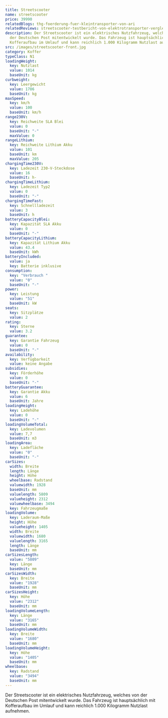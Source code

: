 ```yaml
---
title: Streetscooter
name: streetscooter
price: 39990
relatedBlogs: thg-foerderung-fuer-kleintransporter-von-ari
relatedReviews: streetscooter-testbericht-von-elektrotransporter-vergleich
description: Der Streetscooter ist ein elektrisches Nutzfahrzeug, welches von
  der Deutschen Post mitentwickelt wurde. Das Fahrzeug ist hauptsächlich mit
  Kofferaufbau im Umlauf und kann reichlich 1.000 Kilogramm Nutzlast aufnehmen.
src: /images/streetscooter-front.jpg
category: Koffer
typeClass: N1
loadingWeight:
  key: Nutzlast
  value: 1014
  baseUnit: kg
curbweight:
  key: Leergewicht
  value: 1786
  baseUnit: kg
maxSpeed:
  key: km/h
  value: 100
  baseUnit: km/h
range230V:
  key: Reichweite SLA Blei
  value: 0
  baseUnit: "-"
  maxValue: 0
rangeLithium:
  key: Reichweite Lithium Akku
  value: 101
  baseUnit: km
  maxValue: 205
chargingTime230V:
  key: Ladezeit 230-V-Steckdose
  value: 16
  baseUnit: h-
chargingTimeLithium:
  key: Ladezeit Typ2
  value: 0
  baseUnit: "-"
chargingTimeFast:
  key: Schnellladezeit
  value: 3
  baseUnit: h
batteryCapacityBlei:
  key: Kapazität SLA Akku
  value: 0
  baseUnit: "-"
batteryCapacityLithium:
  key: Kapazität Lithium Akku
  value: 43.4
  baseUnit: kWh
batteryIncluded:
  value: ja
  key: Batterie inklusive
consumption:
  key: "Verbrauch "
  value: "0"
  baseUnit: "-"
power:
  key: Leistung
  value: "51"
  baseUnit: kW
seats:
  key: Sitzplätze
  value: 2
rating:
  key: Sterne
  value: 3.2
guarantee:
  key: Garantie Fahrzeug
  value: 0
  baseUnit: "-"
availability:
  key: Verfügbarkeit
  value: keine Angabe
subsidies:
  key: Förderhöhe
  value: 0
  baseUnit: "-"
batteryGuarantee:
  key: Garantie Akku
  value: 6
  baseUnit: Jahre
loadingHeight:
  key: Ladehöhe
  value: 0
  baseUnit: "-"
loadingVolumeTotal:
  key: Ladevolumen
  value: 7,7
  baseUnit: m3
loadingArea:
  key: Ladefläche
  value: "0"
  baseUnit: "-"
carSizes:
  width: Breite
  length: Länge
  height: Höhe
  wheelbase: Radstand
  valuewidth: 1928
  baseUnit: mm
  valuelength: 5809
  valueheight: 2312
  valuewheelbase: 3494
  key: Fahrzeugmaße
loadingVolume:
  key: Laderaum-Maße
  height: Höhe
  valueheight: 1405
  width: Breite
  valuewidth: 1680
  valuelength: 3165
  length: Länge
  baseUnit: mm
carSizesLength:
  value: "5809"
  key: Länge
  baseUnit: mm
carSizesWidth:
  key: Breite
  value: "1928"
  baseUnit: mm
carSizesHeight:
  key: Höhe
  value: "2312"
  baseUnit: mm
loadingVolumeLength:
  key: Länge
  value: "3165"
  baseUnit: mm
loadingVolumeWidth:
  key: Breite
  value: "1680"
  baseUnit: mm
loadingVolumeHeight:
  key: Höhe
  value: "1405"
  baseUnit: mm
wheelbase:
  key: Radstand
  value: "3494"
  baseUnit: mm
---
```


Der Streetscooter ist ein elektrisches Nutzfahrzeug, welches von der Deutschen Post mitentwickelt wurde. Das Fahrzeug ist hauptsächlich mit Kofferaufbau im Umlauf und kann reichlich 1.000 Kilogramm Nutzlast aufnehmen.
